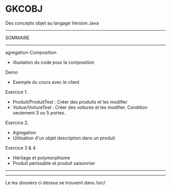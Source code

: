 # GKCOBJ
Des concepts objet au langage Version Java


____________________________________________
SOMMAIRE
____________________________________________
agregation-Composition
- illustation du code pour la composition

Demo
- Exemple du cours avec le client

Exercice 1.

- Produit/ProduitTest : Créer des produits et les modifier
- Voitue/VoitureTest : Créer des voitures et les modifier. Condition seulement 3 ou 5 portes.

Exercice 2.

- Agregation
- Utilisation d'un objet description dans un produit

Exercice 3 & 4

- Héritage et polymorphisme
- Produit perissable et produit saisonnier


___________________________________________
___________________________________________
Le les dossiers ci dessus se trouvent dans /src/
